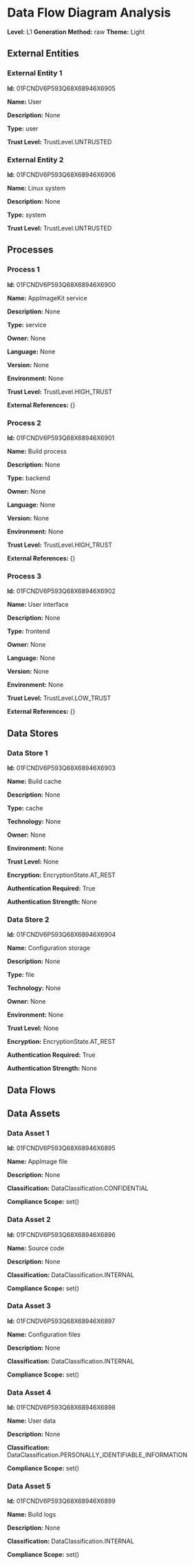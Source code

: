# Data Flow Diagram Analysis

**Level:** L1
**Generation Method:** raw
**Theme:** Light

## External Entities

### External Entity 1

**Id:** 01FCNDV6P593Q68X68946X6905

**Name:** User

**Description:** None

**Type:** user

**Trust Level:** TrustLevel.UNTRUSTED

### External Entity 2

**Id:** 01FCNDV6P593Q68X68946X6906

**Name:** Linux system

**Description:** None

**Type:** system

**Trust Level:** TrustLevel.UNTRUSTED

## Processes

### Process 1

**Id:** 01FCNDV6P593Q68X68946X6900

**Name:** AppImageKit service

**Description:** None

**Type:** service

**Owner:** None

**Language:** None

**Version:** None

**Environment:** None

**Trust Level:** TrustLevel.HIGH_TRUST

**External References:** {}

### Process 2

**Id:** 01FCNDV6P593Q68X68946X6901

**Name:** Build process

**Description:** None

**Type:** backend

**Owner:** None

**Language:** None

**Version:** None

**Environment:** None

**Trust Level:** TrustLevel.HIGH_TRUST

**External References:** {}

### Process 3

**Id:** 01FCNDV6P593Q68X68946X6902

**Name:** User interface

**Description:** None

**Type:** frontend

**Owner:** None

**Language:** None

**Version:** None

**Environment:** None

**Trust Level:** TrustLevel.LOW_TRUST

**External References:** {}

## Data Stores

### Data Store 1

**Id:** 01FCNDV6P593Q68X68946X6903

**Name:** Build cache

**Description:** None

**Type:** cache

**Technology:** None

**Owner:** None

**Environment:** None

**Trust Level:** None

**Encryption:** EncryptionState.AT_REST

**Authentication Required:** True

**Authentication Strength:** None

### Data Store 2

**Id:** 01FCNDV6P593Q68X68946X6904

**Name:** Configuration storage

**Description:** None

**Type:** file

**Technology:** None

**Owner:** None

**Environment:** None

**Trust Level:** None

**Encryption:** EncryptionState.AT_REST

**Authentication Required:** True

**Authentication Strength:** None

## Data Flows

## Data Assets

### Data Asset 1

**Id:** 01FCNDV6P593Q68X68946X6895

**Name:** AppImage file

**Description:** None

**Classification:** DataClassification.CONFIDENTIAL

**Compliance Scope:** set()

### Data Asset 2

**Id:** 01FCNDV6P593Q68X68946X6896

**Name:** Source code

**Description:** None

**Classification:** DataClassification.INTERNAL

**Compliance Scope:** set()

### Data Asset 3

**Id:** 01FCNDV6P593Q68X68946X6897

**Name:** Configuration files

**Description:** None

**Classification:** DataClassification.INTERNAL

**Compliance Scope:** set()

### Data Asset 4

**Id:** 01FCNDV6P593Q68X68946X6898

**Name:** User data

**Description:** None

**Classification:** DataClassification.PERSONALLY_IDENTIFIABLE_INFORMATION

**Compliance Scope:** set()

### Data Asset 5

**Id:** 01FCNDV6P593Q68X68946X6899

**Name:** Build logs

**Description:** None

**Classification:** DataClassification.INTERNAL

**Compliance Scope:** set()

